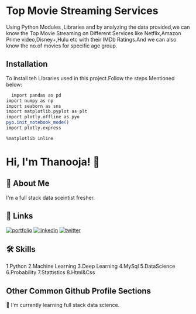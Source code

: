 
# **Top Movie Streaming Services**

Using Python Modules ,Libraries and by analyzing the data provided,we can know the Top Movie Streaming on Different Services like Netflix,Amazon Prime video,Disney+,Hulu etc with their IMDb Ratings.And we can also know the no.of movies for specific age group.


## Installation

To Install teh Libraries used in this project.Follow the steps Mentioned below:

```bash
  import pandas as pd
import numpy as np
import seaborn as sns
import matplotlib.pyplot as plt
import plotly.offline as pyo              
pyo.init_notebook_mode()                   
import plotly.express

%matplotlib inline
```
    
# Hi, I'm Thanooja! 👋


## 🚀 About Me
I'm a full stack data sceintist fresher.


## 🔗 Links
[![portfolio](https://img.shields.io/badge/my_portfolio-000?style=for-the-badge&logo=ko-fi&logoColor=white)](https://katherineoelsner.com/)
[![linkedin](https://img.shields.io/badge/linkedin-0A66C2?style=for-the-badge&logo=linkedin&logoColor=white)](https://www.linkedin.com/)
[![twitter](https://img.shields.io/badge/twitter-1DA1F2?style=for-the-badge&logo=twitter&logoColor=white)](https://twitter.com/)


## 🛠 Skills
1.Python
2.Machine Learning
3.Deep Learning
4.MySql
5.DataScience
6.Probability
7.Stattistics
8.Html&Css


## Other Common Github Profile Sections


🧠 I'm currently learning full stack data science.


